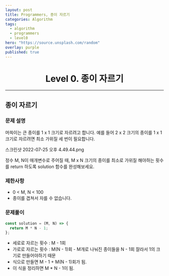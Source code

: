 ```yaml
---
layout: post
title: Programmers, 종이 자르기
categories: Algorithm
tags:
  - algorithm
  - programmers
  - level0
hero: "https://source.unsplash.com/random"
overlay: purple
published: true
---
```


<center>

# Level 0. 종이 자르기

</center>

---

## 종이 자르기

### 문제 설명

머쓱이는 큰 종이를 1 x 1 크기로 자르려고 합니다. 예를 들어 2 x 2 크기의 종이를 1 x 1 크기로 자르려면 최소 가위질 세 번이 필요합니다.

스크린샷 2022-07-25 오후 4.49.44.png

정수 M, N이 매개변수로 주어질 때, M x N 크기의 종이를 최소로 가위질 해야하는 횟수를 return 하도록 solution 함수를 완성해보세요.

### 제한사항

- 0 < M, N < 100
- 종이를 겹쳐서 자를 수 없습니다.

### 문제풀이

```js
const solution = (M, N) => {
  return M * N - 1;
};
```

- 세로로 자르는 횟수 : M - 1회
- 가로로 자르는 횟수 : M(N - 1)회 - M개로 나눠진 종이들을 N - 1회 잘라서 1의 크기로 만들어야하기 때문
- 식으로 만들면 M - 1 + M(N - 1)회가 됨.
- 이 식을 정리하면 M \* N - 1이 됨.
